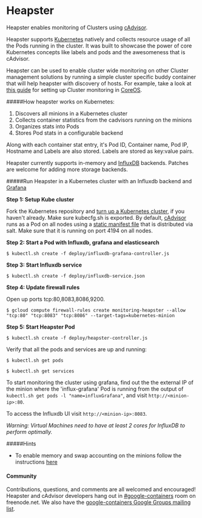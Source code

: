 Heapster
===========

Heapster enables monitoring of Clusters using [cAdvisor](https://github.com/google/cadvisor).

Heapster supports [Kubernetes](https://github.com/GoogleCloudPlatform/kubernetes) natively and collects resource usage of all the Pods running in the cluster. It was built to showcase the power of core Kubernetes concepts like labels and pods and the awesomeness that is cAdvisor. 

Heapster can be used to enable cluster wide monitoring on other Cluster management solutions by running a simple cluster specific buddy container that will help heapster with discovery of hosts. For example, take a look at [this guide](clusters/coreos/README.md) for setting up Cluster monitoring in [CoreOS](https://coreos.com).


#####How heapster works on Kubernetes:
1. Discovers all minions in a Kubernetes cluster
2. Collects container statistics from the cadvisors running on the minions
2. Organizes stats into Pods
3. Stores Pod stats in a configurable backend

Along with each container stat entry, it's Pod ID, Container name, Pod IP, Hostname and Labels are also stored. Labels are stored as key:value pairs.

Heapster currently supports in-memory and [InfluxDB](http://influxdb.com) backends. Patches are welcome for adding more storage backends.

#####Run Heapster in a Kubernetes cluster with an Influxdb backend and [Grafana](http://grafana.org/docs/features/influxdb)

**Step 1: Setup Kube cluster**

Fork the Kubernetes repository and [turn up a Kubernetes cluster](https://github.com/GoogleCloudPlatform/kubernetes-new#contents), if you haven't already. Make sure kubecfg.sh is exported. By default, [cAdvisor](https://github.com/google/cadvisor) runs as a Pod on all nodes using a [static manifest file](https://github.com/GoogleCloudPlatform/kubernetes/blob/master/cluster/saltbase/salt/cadvisor/cadvisor.manifest#L1) that is distributed via salt. Make sure that it is running on port 4194 on all nodes.

**Step 2: Start a Pod with Influxdb, grafana and elasticsearch**

```shell
$ kubectl.sh create -f deploy/influxdb-grafana-controller.js
```

**Step 3: Start Influxdb service**

```shell
$ kubectl.sh create -f deploy/influxdb-service.json
```

**Step 4: Update firewall rules**

Open up ports tcp:80,8083,8086,9200.
```shell
$ gcloud compute firewall-rules create monitoring-heapster --allow "tcp:80" "tcp:8083" "tcp:8086" --target-tags=kubernetes-minion
```

**Step 5: Start Heapster Pod**

```shell
$ kubectl.sh create -f deploy/heapster-controller.js
```

Verify that all the pods and services are up and running:

```shell
$ kubectl.sh get pods
```
```shell
$ kubectl.sh get services
```

To start monitoring the cluster using grafana, find out the the external IP of the minion where the 'influx-grafana' Pod is running from the output of `kubectl.sh get pods -l "name=influxGrafana"`, and visit `http://<minion-ip>:80`. 

To access the Influxdb UI visit  `http://<minion-ip>:8083`.

_Warning: Virtual Machines need to have at least 2 cores for InfluxDB to perform optimally._

#####Hints
* To enable memory and swap accounting on the minions follow the instructions [here](https://docs.docker.com/installation/ubuntulinux/#memory-and-swap-accounting)

#### Community

Contributions, questions, and comments are all welcomed and encouraged! Heapster and cAdvisor developers hang out in [#google-containers](http://webchat.freenode.net/?channels=google-containers) room on freenode.net.  We also have the [google-containers Google Groups mailing list](https://groups.google.com/forum/#!forum/google-containers).
